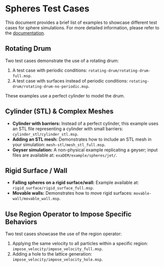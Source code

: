 # Spheres Test Cases

This document provides a brief list of examples to showcase different test cases for sphere simulations. For more detailed information, please refer to the [documentation](https://collab4exanbody.github.io/doc_exaDEM/project_exaDEM/Test_cases.html).

## Rotating Drum

Two test cases demonstrate the use of a rotating drum:

1. A test case with periodic conditions: `rotating-drum/rotating-drum-full.msp`.
2. A test case with surfaces instead of periodic conditions: `rotating-drum/rotating-drum-no-periodic.msp`.

These examples use a perfect cylinder to model the drum.

## Cylinder (STL) & Complex Meshes

- **Cylinder with barriers:** Instead of a perfect cylinder, this example uses an STL file representing a cylinder with small barriers: `cylinder_stl/cylinder_stl.msp`.
- **Adding an STL mesh:** Demonstrates how to include an STL mesh in your simulation: `mesh-stl/mesh_stl_full.msp`.
- **Geyser simulation:** A non-physical example replicating a geyser; input files are available at: `exaDEM/example/spheres/jet/`.

## Rigid Surface / Wall

- **Falling spheres on a rigid surface/wall:** Example available at: `rigid_surface/rigid_surface_full.msp`.
- **Movable walls:** Demonstrates how to move rigid surfaces: `movable-wall/movable_wall.msp`.

## Use Region Operator to Impose Specific Behaviors

Two test cases showcase the use of the region operator:

1. Applying the same velocity to all particles within a specific region: `impose_velocity/impose_velocity_full.msp`.
2. Adding a hole to the lattice generation: `impose_velocity/impose_velocity_hole.msp`.


